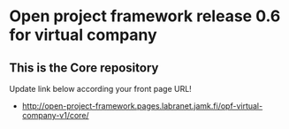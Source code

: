 # Open project framework release 0.6 for virtual company

## This is the Core repository 

Update link below according your front page URL!

* http://open-project-framework.pages.labranet.jamk.fi/opf-virtual-company-v1/core/
